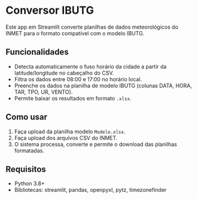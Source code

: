 
# Conversor IBUTG

Este app em Streamlit converte planilhas de dados meteorológicos do INMET para o formato compatível com o modelo IBUTG.

## Funcionalidades

- Detecta automaticamente o fuso horário da cidade a partir da latitude/longitude no cabeçalho do CSV.
- Filtra os dados entre 08:00 e 17:00 no horário local.
- Preenche os dados na planilha de modelo IBUTG (colunas DATA, HORA, TAR, TPO, UR, VENTO).
- Permite baixar os resultados em formato `.xlsx`.

## Como usar

1. Faça upload da planilha modelo `Modelo.xlsx`.
2. Faça upload dos arquivos CSV do INMET.
3. O sistema processa, converte e permite o download das planilhas formatadas.

## Requisitos

- Python 3.8+
- Bibliotecas: streamlit, pandas, openpyxl, pytz, timezonefinder
